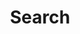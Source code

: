 ---
title: "Search" # in any language you want
layout: "search" # is necessary
url: "/search/"
description: "See what's around."
summary: "search"
placeholder: "what are you looking for?"
---